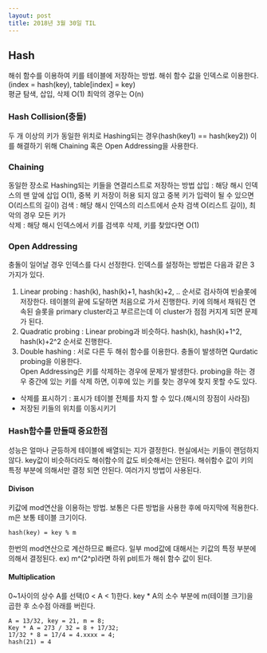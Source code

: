 ```yaml
---
layout: post
title: 2018년 3월 30일 TIL
---
```


## Hash
해쉬 함수를 이용하여 키를 테이블에 저장하는 방법. 해쉬 함수 값을 인덱스로 이용한다.(index = hash(key), table[index] = key)    
평균 탐색, 삽입, 삭제 O(1) 최악의 경우는 O(n)

### Hash Collision(충돌)
두 개 이상의 키가 동일한 위치로 Hashing되는 경우(hash(key1) == hash(key2)) 이를 해결하기 위해 Chaining 혹은 Open Addressing을 사용한다.

### Chaining
동일한 장소로 Hashing되는 키들을 연결리스트로 저장하는 방법
삽입 : 해당 해시 인덱스의 맨 앞에 삽입 O(1), 중복 키 저장이 허용 되지 않고 중복 키가 입력이 될 수 있으면 O(리스트의 길이) 
검색 : 해당 해시 인덱스의 리스트에서 순차 검색 O(리스트 길이), 최악의 경우 모든 키가  
삭제 : 해당 해시 인덱스에서 키를 검색후 삭제, 키를 찾았다면 O(1)

### Open Addressing
충돌이 일어날 경우 인덱스를 다시 선정한다. 인덱스를 설정하는 방법은 다음과 같은 3가지가 있다.
1. Linear probing : hash(k), hash(k)+1, hash(k)+2, .. 순서로 검사하여 빈슬롯에 저장한다. 테이블의 끝에 도달하면 처음으로 가서 진행한다. 키에 의해서 채워진 연속된 슬롯을 primary cluster라고 부르르는데 이 cluster가 점점 커지게 되면 문제가 된다. 
2. Quadratic probing : Linear probing과 비슷하다. hash(k), hash(k)+1^2, hash(k)+2^2 순서로 진행한다. 
3. Double hashing : 서로 다른 두 해쉬 함수를 이용한다. 충돌이 발생하면 Qurdatic probing을 이용한다.    
Open Addressing은 키를 삭제하는 경우에 문제가 발생한다. probing을 하는 경우 중간에 있는 키를 삭제 하면, 이후에 있는 키를 찾는 경우에 찾지 못할 수도 있다.  
- 삭제를 표시하기 : 표시가 테이블 전체를 차지 할 수 있다.(해시의 장점이 사라짐) 
- 저장된 키들의 위치를 이동시키기 

### Hash함수를 만들때 중요한점
성능은 얼마나 균등하게 테이블에 배열되는 지가 결정한다. 현실에서는 키들이 랜덤하지 않다. key값이 비슷하더라도 해쉬함수의 값도 비슷해서는 안된다. 해쉬함수 값이 키의 특정 부분에 의해서만 결정 되면 안된다. 여러가지 방법이 사용된다.

#### Divison
키값에 mod연산을 이용하는 방법. 보통은 다른 방법을 사용한 후에 마지막에 적용한다. m은 보통 테이블 크기이다. 
```
hash(key) = key % m
```
한번의 mod연산으로 계산하므로 빠르다. 일부 mod값에 대해서는 키값의 특정 부분에 의해서 결정된다. ex) m^(2^p)라면 하위 p비트가 해쉬 함수 값이 된다.

#### Multiplication 
0~1사이의 상수 A를 선택(0 < A < 1)한다. key * A의 소수 부분에 m(테이블 크기)을 곱한 후 소수점 아래를 버린다.
```
A = 13/32, key = 21, m = 8;
Key * A = 273 / 32 = 8 + 17/32;
17/32 * 8 = 17/4 = 4.xxxx = 4;
hash(21) = 4 
```

